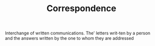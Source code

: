 ---
title: Correspondence
letter: C
permalink: "/definitions/bld-correspondence.html"
body: Interchange of written communications. The' letters writ-ten by a person and
  the answers written by the one to whom they are addressed
published_at: '2018-07-07'
source: Black's Law Dictionary 2nd Ed (1910)
layout: post
---